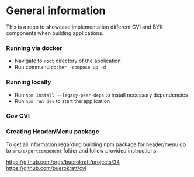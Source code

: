 # General information

This is a repo to showcase implementation different CVI and BYK components when building applications.

### Running via docker
- Navigate to `root` directory of the application
- Run command `docker -compose up -d`

### Running locally
- Run `npm install --legacy-peer-deps` to install necessary dependencies
- Run `npm run dev` to start the application

### Gov CVI

### Creating Header/Menu package

To get all information regarding building npm package for header/menu go to `src/exportcomponent` folder 
and follow provided instructions.

https://github.com/orgs/buerokratt/projects/34
https://github.com/buerokratt/cvi
